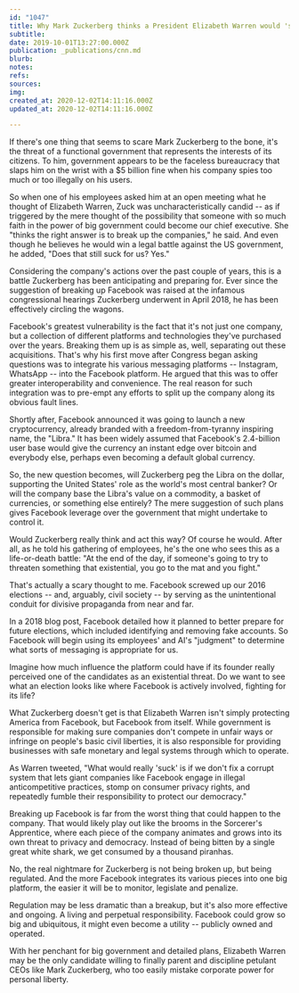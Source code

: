 ```yaml
---
id: "1047"
title: Why Mark Zuckerberg thinks a President Elizabeth Warren would 'suck'
subtitle: 
date: 2019-10-01T13:27:00.000Z
publication: _publications/cnn.md
blurb: 
notes: 
refs: 
sources: 
img: 
created_at: 2020-12-02T14:11:16.000Z
updated_at: 2020-12-02T14:11:16.000Z

---
```

If there's one thing that seems to scare Mark Zuckerberg to the bone, it's the threat of a functional government that represents the interests of its citizens. To him, government appears to be the faceless bureaucracy that slaps him on the wrist with a $5 billion fine when his company spies too much or too illegally on his users.

So when one of his employees asked him at an open meeting what he thought of Elizabeth Warren, Zuck was uncharacteristically candid -- as if triggered by the mere thought of the possibility that someone with so much faith in the power of big government could become our chief executive. She "thinks the right answer is to break up the companies," he said. And even though he believes he would win a legal battle against the US government, he added, "Does that still suck for us? Yes."

Considering the company's actions over the past couple of years, this is a battle Zuckerberg has been anticipating and preparing for. Ever since the suggestion of breaking up Facebook was raised at the infamous congressional hearings Zuckerberg underwent in April 2018, he has been effectively circling the wagons.

Facebook's greatest vulnerability is the fact that it's not just one company, but a collection of different platforms and technologies they've purchased over the years. Breaking them up is as simple as, well, separating out these acquisitions. That's why his first move after Congress began asking questions was to integrate his various messaging platforms -- Instagram, WhatsApp -- into the Facebook platform. He argued that this was to offer greater interoperability and convenience. The real reason for such integration was to pre-empt any efforts to split up the company along its obvious fault lines.

Shortly after, Facebook announced it was going to launch a new cryptocurrency, already branded with a freedom-from-tyranny inspiring name, the "Libra." It has been widely assumed that Facebook's 2.4-billion user base would give the currency an instant edge over bitcoin and everybody else, perhaps even becoming a default global currency.

So, the new question becomes, will Zuckerberg peg the Libra on the dollar, supporting the United States' role as the world's most central banker? Or will the company base the Libra's value on a commodity, a basket of currencies, or something else entirely? The mere suggestion of such plans gives Facebook leverage over the government that might undertake to control it.

Would Zuckerberg really think and act this way? Of course he would. After all, as he told his gathering of employees, he's the one who sees this as a life-or-death battle: "At the end of the day, if someone's going to try to threaten something that existential, you go to the mat and you fight."

That's actually a scary thought to me. Facebook screwed up our 2016 elections -- and, arguably, civil society -- by serving as the unintentional conduit for divisive propaganda from near and far.

In a 2018 blog post, Facebook detailed how it planned to better prepare for future elections, which included identifying and removing fake accounts. So Facebook will begin using its employees' and AI's "judgment" to determine what sorts of messaging is appropriate for us.

Imagine how much influence the platform could have if its founder really perceived one of the candidates as an existential threat. Do we want to see what an election looks like where Facebook is actively involved, fighting for its life?

What Zuckerberg doesn't get is that Elizabeth Warren isn't simply protecting America from Facebook, but Facebook from itself. While government is responsible for making sure companies don't compete in unfair ways or infringe on people's basic civil liberties, it is also responsible for providing businesses with safe monetary and legal systems through which to operate.

As Warren tweeted, "What would really 'suck' is if we don't fix a corrupt system that lets giant companies like Facebook engage in illegal anticompetitive practices, stomp on consumer privacy rights, and repeatedly fumble their responsibility to protect our democracy."

Breaking up Facebook is far from the worst thing that could happen to the company. That would likely play out like the brooms in the Sorcerer's Apprentice, where each piece of the company animates and grows into its own threat to privacy and democracy. Instead of being bitten by a single great white shark, we get consumed by a thousand piranhas.

No, the real nightmare for Zuckerberg is not being broken up, but being regulated. And the more Facebook integrates its various pieces into one big platform, the easier it will be to monitor, legislate and penalize.

Regulation may be less dramatic than a breakup, but it's also more effective and ongoing. A living and perpetual responsibility. Facebook could grow so big and ubiquitous, it might even become a utility -- publicly owned and operated.

With her penchant for big government and detailed plans, Elizabeth Warren may be the only candidate willing to finally parent and discipline petulant CEOs like Mark Zuckerberg, who too easily mistake corporate power for personal liberty.